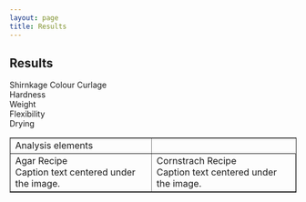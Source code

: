 ```yaml
---
layout: page
title: Results
---
```

## Results

<table width="750" border="1" cellpadding="5">

<tr>

<td align="left" valign="left">
Analysis elements
</tr>
Shirnkage
</tr>
Colour
</tr>
Curlage
<br />
Hardness
<br />
Weight
<br />
Flexibility
<br />
Drying
</td>

<td align="left" valign="left">
Agar Recipe
<br />
Caption text centered under the image.
</td>

<td align="left" valign="left">
Cornstrach Recipe
<br />
Caption text centered under the image.
</td>

</tr>

</table>



